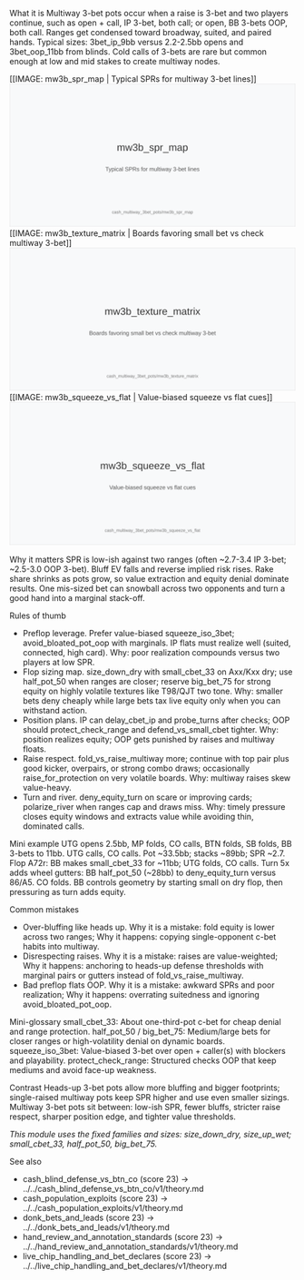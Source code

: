 What it is
Multiway 3-bet pots occur when a raise is 3-bet and two players continue, such as
open + call, IP 3-bet, both call; or open, BB 3-bets OOP, both call. Ranges get
condensed toward broadway, suited, and paired hands. Typical sizes: 3bet_ip_9bb
versus 2.2-2.5bb opens and 3bet_oop_11bb from blinds. Cold calls of 3-bets are
rare but common enough at low and mid stakes to create multiway nodes.

[[IMAGE: mw3b_spr_map | Typical SPRs for multiway 3-bet lines]]
![Typical SPRs for multiway 3-bet lines](images/mw3b_spr_map.svg)
[[IMAGE: mw3b_texture_matrix | Boards favoring small bet vs check multiway 3-bet]]
![Boards favoring small bet vs check multiway 3-bet](images/mw3b_texture_matrix.svg)
[[IMAGE: mw3b_squeeze_vs_flat | Value-biased squeeze vs flat cues]]
![Value-biased squeeze vs flat cues](images/mw3b_squeeze_vs_flat.svg)

Why it matters
SPR is low-ish against two ranges (often ~2.7-3.4 IP 3-bet; ~2.5-3.0 OOP 3-bet).
Bluff EV falls and reverse implied risk rises. Rake share shrinks as pots grow,
so value extraction and equity denial dominate results. One mis-sized bet can
snowball across two opponents and turn a good hand into a marginal stack-off.

Rules of thumb
- Preflop leverage. Prefer value-biased squeeze_iso_3bet; avoid_bloated_pot_oop
 with marginals. IP flats must realize well (suited, connected, high card).
 Why: poor realization compounds versus two players at low SPR.
- Flop sizing map. size_down_dry with small_cbet_33 on Axx/Kxx dry; use
 half_pot_50 when ranges are closer; reserve big_bet_75 for strong equity on
 highly volatile textures like T98/QJT two tone. Why: smaller bets deny cheaply
 while large bets tax live equity only when you can withstand action.
- Position plans. IP can delay_cbet_ip and probe_turns after checks; OOP should
 protect_check_range and defend_vs_small_cbet tighter. Why: position realizes
 equity; OOP gets punished by raises and multiway floats.
- Raise respect. fold_vs_raise_multiway more; continue with top pair plus good
 kicker, overpairs, or strong combo draws; occasionally raise_for_protection on
 very volatile boards. Why: multiway raises skew value-heavy.
- Turn and river. deny_equity_turn on scare or improving cards; polarize_river
 when ranges cap and draws miss. Why: timely pressure closes equity windows and
 extracts value while avoiding thin, dominated calls.

Mini example
UTG opens 2.5bb, MP folds, CO calls, BTN folds, SB folds, BB 3-bets to 11bb.
UTG calls, CO calls. Pot ~33.5bb; stacks ~89bb; SPR ~2.7. Flop A72r: BB makes
small_cbet_33 for ~11bb; UTG folds, CO calls. Turn 5x adds wheel gutters: BB
half_pot_50 (~28bb) to deny_equity_turn versus 86/A5. CO folds. BB controls
geometry by starting small on dry flop, then pressuring as turn adds equity.

Common mistakes
- Over-bluffing like heads up. Why it is a mistake: fold equity is lower across
 two ranges; Why it happens: copying single-opponent c-bet habits into multiway.
- Disrespecting raises. Why it is a mistake: raises are value-weighted; Why it
 happens: anchoring to heads-up defense thresholds with marginal pairs or
 gutters instead of fold_vs_raise_multiway.
- Bad preflop flats OOP. Why it is a mistake: awkward SPRs and poor realization;
 Why it happens: overrating suitedness and ignoring avoid_bloated_pot_oop.

Mini-glossary
small_cbet_33: About one-third-pot c-bet for cheap denial and range protection.
half_pot_50 / big_bet_75: Medium/large bets for closer ranges or high-volatility
denial on dynamic boards.
squeeze_iso_3bet: Value-biased 3-bet over open + caller(s) with blockers and
playability.
protect_check_range: Structured checks OOP that keep mediums and avoid face-up
weakness.

Contrast
Heads-up 3-bet pots allow more bluffing and bigger footprints; single-raised
multiway pots keep SPR higher and use even smaller sizings. Multiway 3-bet pots
sit between: low-ish SPR, fewer bluffs, stricter raise respect, sharper position
edge, and tighter value thresholds.

_This module uses the fixed families and sizes: size_down_dry, size_up_wet; small_cbet_33, half_pot_50, big_bet_75._

See also
- cash_blind_defense_vs_btn_co (score 23) → ../../cash_blind_defense_vs_btn_co/v1/theory.md
- cash_population_exploits (score 23) → ../../cash_population_exploits/v1/theory.md
- donk_bets_and_leads (score 23) → ../../donk_bets_and_leads/v1/theory.md
- hand_review_and_annotation_standards (score 23) → ../../hand_review_and_annotation_standards/v1/theory.md
- live_chip_handling_and_bet_declares (score 23) → ../../live_chip_handling_and_bet_declares/v1/theory.md